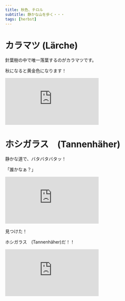 ```yaml
---
title: 秋色、チロル
subtitle: 静かな山を歩く・・・
tags: [herbst]
---
```


# カラマツ (Lärche)

針葉樹の中で唯一落葉するのがカラマツです。

秋になると黄金色になります！

![20241009soelden1](https://piwigo.schickl.de/i.php?/upload/2024/10/11/20241011102138-2df223a9-me.jpg)


# ホシガラス　(Tannenhäher)

静かな道で、バタバタバタッ！

「誰かなぁ？」

![20241009soelden2](https://piwigo.schickl.de/i.php?/upload/2024/10/11/20241011101919-6727fa71-me.jpg)

見つけた！

ホシガラス　(Tannenhäher)だ！！

![20241009tannenhaeher](https://piwigo.schickl.de/i.php?/upload/2024/10/11/20241011101503-6f4bbd8f-me.jpg)
